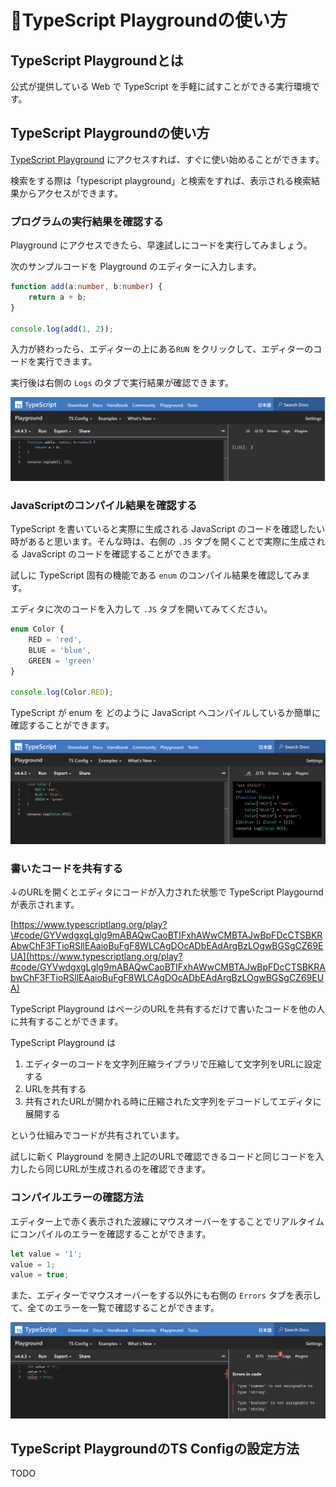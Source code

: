 # 🚧TypeScript Playgroundの使い方

## TypeScript Playgroundとは

公式が提供している Web で TypeScript を手軽に試すことができる実行環境です。

## TypeScript Playgroundの使い方

[TypeScript Playground](https://www.typescriptlang.org/play) にアクセスすれば、すぐに使い始めることができます。

検索をする際は「typescript playground」と検索をすれば、表示される検索結果からアクセスができます。

### プログラムの実行結果を確認する

Playground にアクセスできたら、早速試しにコードを実行してみましょう。

次のサンプルコードを Playground のエディターに入力します。

```typescript
function add(a:number, b:number) {
    return a + b;
}

console.log(add(1, 2));
```

入力が終わったら、エディターの上にある`RUN` をクリックして、エディターのコードを実行できます。

実行後は右側の `Logs` のタブで実行結果が確認できます。

![](../.gitbook/assets/sukurnshotto-2021-10-01-201539png.png)

### JavaScriptのコンパイル結果を確認する

TypeScript を書いていると実際に生成される JavaScript のコードを確認したい時があると思います。そんな時は、右側の `.JS` タブを開くことで実際に生成される JavaScript のコードを確認することができます。

試しに TypeScript 固有の機能である `enum` のコンパイル結果を確認してみます。

エディタに次のコードを入力して `.JS` タブを開いてみてください。

```typescript
enum Color {
    RED = 'red',
    BLUE = 'blue',
    GREEN = 'green'
}

console.log(Color.RED);
```

TypeScript が enum を どのように JavaScript へコンパイルしているか簡単に確認することができます。

![](../.gitbook/assets/sukurnshotto-2021-10-01-202145png.png)

### 書いたコードを共有する

↓のURLを開くとエディタにコードが入力された状態で TypeScript Playgournd が表示されます。

[https://www.typescriptlang.org/play?\#code/GYVwdgxgLglg9mABAQwCaoBTIFxhAWwCMBTAJwBpFDcCTSBKRAbwChF3FTioRSllEAaioBuFgF8WLCAgDOcADbEAdArgBzLOgwBGSgCZ69EUA](https://www.typescriptlang.org/play?#code/GYVwdgxgLglg9mABAQwCaoBTIFxhAWwCMBTAJwBpFDcCTSBKRAbwChF3FTioRSllEAaioBuFgF8WLCAgDOcADbEAdArgBzLOgwBGSgCZ69EUA)

TypeScript Playground はページのURLを共有するだけで書いたコードを他の人に共有することができます。

TypeScript Playground は

1. エディターのコードを文字列圧縮ライブラリで圧縮して文字列をURLに設定する  
2. URLを共有する  
3. 共有されたURLが開かれる時に圧縮された文字列をデコードしてエディタに展開する

という仕組みでコードが共有されています。

試しに新く Playground を開き上記のURLで確認できるコードと同じコードを入力したら同じURLが生成されるのを確認できます。

### コンパイルエラーの確認方法

エディター上で赤く表示された波線にマウスオーバーをすることでリアルタイムにコンパイルのエラーを確認することができます。

```typescript
let value = '1';
value = 1;
value = true;
```

また、エディターでマウスオーバーをする以外にも右側の `Errors` タブを表示して、全てのエラーを一覧で確認することができます。

![](../.gitbook/assets/sukurnshotto-2021-10-01-220014png.png)



## TypeScript PlaygroundのTS Configの設定方法

TODO

### 

